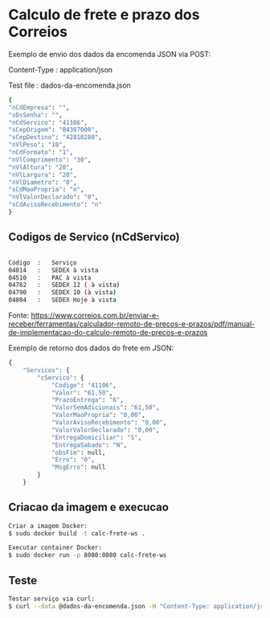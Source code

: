 # Calculo de frete e prazo dos Correios

Exemplo de envio dos dados da encomenda JSON via POST:

Content-Type : application/json

Test file : dados-da-encomenda.json

``` bash
{
"nCdEmpresa": "",
"sDsSenha": "",
"nCdServico": "41106",
"sCepOrigem": "04307000",
"sCepDestino": "42810280",
"nVlPeso": "10",
"nCdFormato": "1",
"nVlComprimento": "30",
"nVlAltura": "20",
"nVlLargura": "20",
"nVlDiametro": "0",
"sCdMaoPropria": "n",
"nVlValorDeclarado": "0",
"sCdAvisoRecebimento": "n"
}
```

## Codigos de Servico (nCdServico)

``` bash

Código	:	Serviço
04014	:	SEDEX à vista
04510	:	PAC à vista
04782	:	SEDEX 12 ( à vista)
04790	:	SEDEX 10 (à vista)
04804	:	SEDEX Hoje à vista

```

Fonte:
https://www.correios.com.br/enviar-e-receber/ferramentas/calculador-remoto-de-precos-e-prazos/pdf/manual-de-implementacao-do-calculo-remoto-de-precos-e-prazos


Exemplo de retorno dos dados do frete em JSON:

``` bash
{
    "Servicos": {
        "cServico": {
            "Codigo": "41106",
            "Valor": "61,50",
            "PrazoEntrega": "6",
            "ValorSemAdicionais": "61,50",
            "ValorMaoPropria": "0,00",
            "ValorAvisoRecebimento": "0,00",
            "ValorValorDeclarado": "0,00",
            "EntregaDomiciliar": "S",
            "EntregaSabado": "N",
            "obsFim": null,
            "Erro": "0",
            "MsgErro": null
        }
    }
```


## Criacao da imagem e execucao

``` bash
Criar a imagem Docker:
$ sudo docker build -t calc-frete-ws .

Executar container Docker:
$ sudo docker run -p 8080:8080 calc-frete-ws
```

## Teste 

``` bash
Testar serviço via curl:
$ curl --data @dados-da-encomenda.json -H "Content-Type: application/json" -X POST http://3.238.242.166:8080/calc_frete_correios
```

